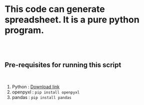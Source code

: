 # This code can generate spreadsheet. It is a pure python program.
<br>
<br>
<p>
<h2>Pre-requisites for running this script</h2>
<br>
<ol>
  <li>Python : <a href="https://www.python.org">Download link</a></li>
  <li>openpyxl : <code>pip install openpyxl</code>
  <li>pandas : <code>pip install pandas</code></li>
</ol>
